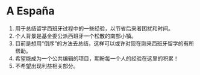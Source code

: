 # A España

1. 用于总结留学西班牙过程中的一些经验，以节省后来者困扰和时间。
2. 个人背景是基金委公派西班牙一个松散的南部小镇。
3. 目前是想用“倒序”的方法去总结，这样可以或许对现在刚来西班牙留学的有所帮助。
4. 希望能成为一个公共编辑的项目，期盼每一个人的经验在这里的积累！
5. 不希望出现利益相关部分。

